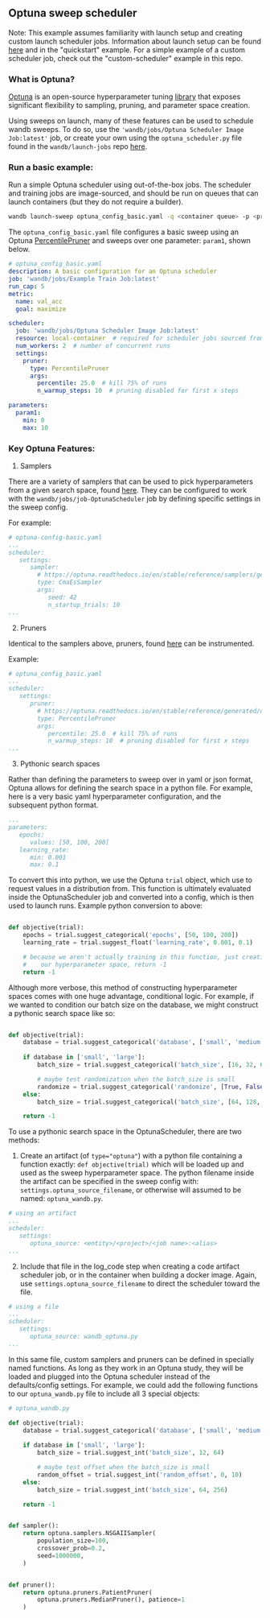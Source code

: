 ## Optuna sweep scheduler

Note: This example assumes familiarity with launch setup and creating custom launch scheduler jobs. Information about launch setup can be found [here](https://docs.wandb.ai/guides/launch/quickstart) and in the "quickstart" example. For a simple example of a custom scheduler job, check out the "custom-scheduler" example in this repo. 

### What is Optuna? 

[Optuna](https://optuna.org/) is an open-source hyperparameter tuning [library](https://optuna.readthedocs.io/en/stable/) that exposes significant flexibility to sampling, pruning, and parameter space creation.  

Using sweeps on launch, many of these features can be used to schedule wandb sweeps. To do so, use the `'wandb/jobs/Optuna Scheduler Image Job:latest'` job, or create your own using the `optuna_scheduler.py` file found in the `wandb/launch-jobs` repo [here](https://github.com/wandb/launch-jobs/jobs/sweep_schedulers/optuna_scheduler.py).


### Run a basic example:

Run a simple Optuna scheduler using out-of-the-box jobs. The scheduler and training jobs are image-sourced, and should be run on queues that can launch containers (but they do not require a builder).

```bash
wandb launch-sweep optuna_config_basic.yaml -q <container queue> -p <project> -e <entity>
```

The `optuna_config_basic.yaml` file configures a basic sweep using an Optuna [PercentilePruner](https://optuna.readthedocs.io/en/stable/reference/generated/optuna.pruners.PercentilePruner.html) and sweeps over one parameter: `param1`, shown below.

```yaml
# optuna_config_basic.yaml
description: A basic configuration for an Optuna scheduler
job: 'wandb/jobs/Example Train Job:latest'
run_cap: 5
metric:
  name: val_acc
  goal: maximize

scheduler:
  job: 'wandb/jobs/Optuna Scheduler Image Job:latest'
  resource: local-container  # required for scheduler jobs sourced from images
  num_workers: 2  # number of concurrent runs
  settings:
    pruner:
      type: PercentilePruner
      args:
        percentile: 25.0  # kill 75% of runs
        n_warmup_steps: 10  # pruning disabled for first x steps

parameters:
  param1:
    min: 0
    max: 10
```



### Key Optuna Features: 

1. Samplers

There are a variety of samplers that can be used to pick hyperparameters from a given search space, found [here](https://optuna.readthedocs.io/en/stable/reference/samplers/index.html). They can be configured to work with the `wandb/jobs/job-OptunaScheduler` job by defining specific settings in the sweep config. 

For example: 

```yaml
# optuna-config-basic.yaml
...
scheduler:
   settings:
      sampler:
        # https://optuna.readthedocs.io/en/stable/reference/samplers/generated/optuna.samplers.CmaEsSampler.html
        type: CmaEsSampler
        args:
           seed: 42
           n_startup_trials: 10
...
```

2. Pruners

Identical to the samplers above, pruners, found [here](https://optuna.readthedocs.io/en/stable/reference/pruners.html) can be instrumented. 

Example: 

```yaml
# optuna_config_basic.yaml
...
scheduler:
   settings:
      pruner:
        # https://optuna.readthedocs.io/en/stable/reference/generated/optuna.pruners.PercentilePruner.html
        type: PercentilePruner
        args:
           percentile: 25.0  # kill 75% of runs
           n_warmup_steps: 10  # pruning disabled for first x steps
...
```

3. Pythonic search spaces

Rather than defining the parameters to sweep over in yaml or json format, Optuna allows for defining the search space in a python file. For example, here is a very basic yaml hyperparameter configuration, and the subsequent python format. 

```yaml
...
parameters:
   epochs:
      values: [50, 100, 200]
   learning_rate:
      min: 0.001
      max: 0.1

```

To convert this into python, we use the Optuna `trial` object, which use to request values in a distribution from. This function is ultimately evaluated inside the OptunaScheduler job and converted into a config, which is then used to launch runs. Example python conversion to above: 

```python

def objective(trial):
    epochs = trial.suggest_categorical('epochs', [50, 100, 200])
    learning_rate = trial.suggest_float('learning_rate', 0.001, 0.1)

    # because we aren't actually training in this function, just creating 
    #    our hyperparameter space, return -1
    return -1
```

Although more verbose, this method of constructing hyperparameter spaces comes with one huge advantage, conditional logic. For example, if we wanted to condition our batch size on the database, we might construct a pythonic search space like so: 

```python

def objective(trial):
    database = trial.suggest_categorical('database', ['small', 'medium', 'large'])
    
    if database in ['small', 'large']:
        batch_size = trial.suggest_categorical('batch_size', [16, 32, 64])

        # maybe test randomization when the batch_size is small
        randomize = trial.suggest_categorical('randomize', [True, False])
    else:
        batch_size = trial.suggest_categorical('batch_size', [64, 128, 256])

    return -1
```

To use a pythonic search space in the OptunaScheduler, there are two methods:
1. Create an artifact (of `type="optuna"`) with a python file containing a function exactly: `def objective(trial)` which will be loaded up and used as the sweep hyperparameter space. The python filename inside the artifact can be specified in the sweep config with: `settings.optuna_source_filename`, or otherwise will assumed to be named: `optuna_wandb.py`. 
```yaml
# using an artifact
...
scheduler:
   settings:
      optuna_source: <entity>/<project>/<job name>:<alias>
...
```

2. Include that file in the log_code step when creating a code artifact scheduler job, or in the container when building a docker image. Again, use `settings.optuna_source_filename` to direct the scheduler toward the file.


```yaml
# using a file
...
scheduler:
   settings:
      optuna_source: wandb_optuna.py
...
```


In this same file, custom samplers and pruners can be defined in specially named functions. As long as they work in an Optuna study, they will be loaded and plugged into the Optuna scheduler instead of the defaults/config settings. For example, we could add the following functions to our `optuna_wandb.py` file to include all 3 special objects:

```python
# optuna_wandb.py

def objective(trial):
    database = trial.suggest_categorical('database', ['small', 'medium', 'large'])
    
    if database in ['small', 'large']:
        batch_size = trial.suggest_int('batch_size', 12, 64)

        # maybe test offset when the batch_size is small
        random_offset = trial.suggest_int('random_offset', 0, 10)
    else:
        batch_size = trial.suggest_int('batch_size', 64, 256)

    return -1


def sampler():
    return optuna.samplers.NSGAIISampler(
        population_size=100,
        crossover_prob=0.2,
        seed=1000000,
    )


def pruner():
    return optuna.pruners.PatientPruner(
        optuna.pruners.MedianPruner(), patience=1
    )
```